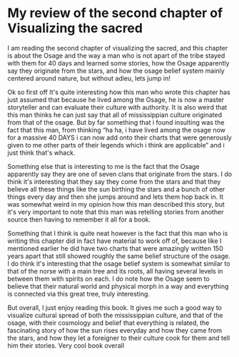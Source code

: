 # My review of the second chapter of Visualizing the sacred 

I am reading the second chapter of visualizing the sacred, and this chapter is about the Osage and the way a man who is not apart of the tribe stayed with them for 40 days and learned some stories, how the Osage apparently say they originate from the stars, and how the osage belief system mainly centered around nature, but without adieu, lets jump in!

Ok so first off It's quite interesting how this man who wrote this chapter has just assumed that because he lived among the Osage, he is now a master storyteller and can evaluate their culture with authority. It is also weird that this man thinks he can just say that all of mississippian culture originated from that of the osage. But by far something that i found insulting was the fact that this man, from thinking “ha ha, i have lived among the osage now for a massive 40 DAYS i can now add onto their charts that were generously given to me other parts of their legends which i think are applicable” and i just think that's whack.

Something else that is interesting to me is the fact that the Osage apparently say they are one of seven clans that originate from the stars. I do think it's interesting that they say they come from the stars and that they believe all these things like the sun birthing the stars and a bunch of other things every day and then she jumps around and lets them hop back in. It was somewhat weird  in my opinion how this man described this story, but it's very important to note that this man was retelling stories from another source then having to remember it all for a book.

Something that I think is quite neat however is the fact that this man who is writing this chapter did in fact have material to work off of, because like I mentioned earlier he did have two charts that were amazingly written 150 years apart that still showed roughly the same belief structure of the osage. I do think it's interesting that the osage belief system is somewhat similar to that of the norse with a main tree and its roots, all having several levels in between them with spirits on each. I do note how the Osage seem to believe that their natural world and physical morph in a way and everything is connected via this great tree, truly interesting.

But overall, I just enjoy reading this book. It gives me such a good way to visualize cultural spread of both the mississippian culture, and that of the osage, with their cosmology and belief that everything is related, the fascinating story of how the sun rises everyday and how they came from the stars, and how they let a foreigner to their culture cook for them and tell him their stories. Very cool book overall
